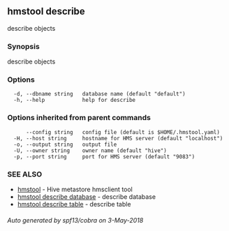 ## hmstool describe

describe objects

### Synopsis

describe objects

### Options

```
  -d, --dbname string   database name (default "default")
  -h, --help            help for describe
```

### Options inherited from parent commands

```
      --config string   config file (default is $HOME/.hmstool.yaml)
  -H, --host string     hostname for HMS server (default "localhost")
  -o, --output string   output file
  -U, --owner string    owner name (default "hive")
  -p, --port string     port for HMS server (default "9083")
```

### SEE ALSO

* [hmstool](hmstool.md)	 - Hive metastore hmsclient tool
* [hmstool describe database](hmstool_describe_database.md)	 - describe database
* [hmstool describe table](hmstool_describe_table.md)	 - describe table

###### Auto generated by spf13/cobra on 3-May-2018
